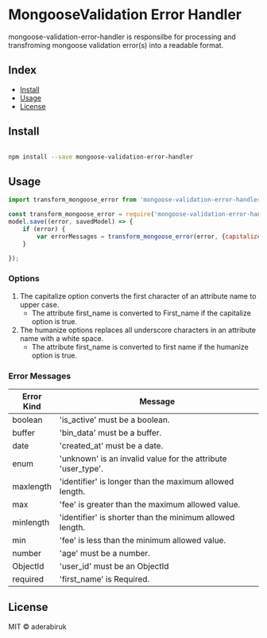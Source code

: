# MongooseValidation Error Handler
mongoose-validation-error-handler is responsilbe for processing and transfroming mongoose validation error(s) into a readable format.

## Index

* [Install](#install)
* [Usage](#usage)
* [License](#license)

## Install
```bash

npm install --save mongoose-validation-error-handler

```
## Usage
```js
import transform_mongoose_error from 'mongoose-validation-error-handler';

const transform_mongoose_error = require('mongoose-validation-error-handle');
model.save((error, savedModel) => {
	if (error) {
		var errorMessages = transform_mongoose_error(error, {capitalize: true, humanize: true});
	}

});
```
### Options
1. The capitalize option converts the first character of an attribute name to upper case.
    * The attribute first_name is converted to First_name if the capitalize option is true.
2. The humanize options replaces all underscore characters in an attribute name with a white space.
    * The attribute first_name is converted to first name if the humanize option is true.
    
### Error Messages
| Error Kind | Message |
|------------------------|---------------|
| boolean | 'is_active' must be a boolean. |
| buffer | 'bin_data' must be a buffer. |
| date | 'created_at' must be a date. |
| enum | 'unknown' is an invalid value for the attribute 'user_type'.|
| maxlength | 'identifier' is longer than the maximum allowed length. |
| max | 'fee' is greater than the maximum allowed value. |
| minlength | 'identifier' is shorter than the minimum allowed length. |
| min | 'fee' is less than the minimum allowed value. |
| number | 'age' must be a number. |
| ObjectId | 'user_id' must be an ObjectId |
| required | 'first_name' is Required. |

## License
MIT ©  aderabiruk
